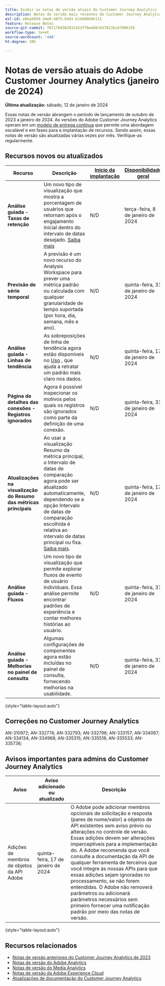 ```yaml
---
title: Exibir as notas de versão atuais do Customer Journey Analytics
description: Notas de versão mais recentes do Customer Journey Analytics
exl-id: e8eab856-34e0-4875-b441-b1e680b9e111
feature: Release Notes
source-git-commit: 767170d382931423ff0ee60c037021bc87000150
workflow-type: tm+mt
source-wordcount: '448'
ht-degree: 30%

---
```


# Notas de versão atuais do Adobe Customer Journey Analytics (janeiro de 2024)

**Última atualização:** sábado, 12 de janeiro de 2024

Essas notas de versão abrangem o período de lançamento de outubro de 2023 a janeiro de 2024. As versões do Adobe Customer Journey Analytics operam em um [modelo de entrega contínua](releases.md) que permite uma abordagem escalável e em fases para a implantação de recursos. Sendo assim, essas notas de versão são atualizadas várias vezes por mês. Verifique-as regularmente.

## Recursos novos ou atualizados

| Recurso | Descrição | [Início da implantação](releases.md) | [Disponibilidade geral](releases.md) |
| ----------- | ---------- | ------- | ---- |
| **Análise guiada - Taxas de retenção** | Um novo tipo de visualização que mostra a porcentagem de usuários que retornam após o engajamento inicial dentro do intervalo de datas desejado. [Saiba mais](../guided-analysis/types/retention-rates.md) | N/D | terça-feira, 8 de janeiro de 2024 |
| **Previsão de série temporal** | A previsão é um novo recurso do Analysis Workspace para prever uma métrica padrão ou calculada com qualquer granularidade de tempo suportada (por hora, dia, semana, mês e ano). | N/D | quinta-feira, 31 de janeiro de 2024 |
| **Análise guiada - Linhas de tendência** | As sobreposições de linha de tendência agora estão disponíveis no [Uso](/help/guided-analysis/types/usage.md) , que ajuda a retratar um padrão mais claro nos dados. | N/D | quinta-feira, 17 de janeiro de 2024 |
| **Página de detalhes das conexões - Registros ignorados** | Agora é possível inspecionar os motivos pelos quais os registros são ignorados como parte da definição de uma conexão. | N/D | quinta-feira, 31 de janeiro de 2024 |
| **Atualizações na visualização do Resumo das métricas principais** | Ao usar a visualização Resumo da métrica principal, o Intervalo de datas de comparação agora pode ser atualizado automaticamente, dependendo se a opção Intervalo de datas de comparação escolhida é relativa ao intervalo de datas principal ou fixa. [Saiba mais](/help/analysis-workspace/visualizations/key-metric.md). | N/D | quinta-feira, 17 de janeiro de 2024 |
| **Análise guiada - Fluxos** | Um novo tipo de visualização que permite explorar fluxos de evento de usuário individuais. Essa análise permite encontrar padrões de experiência e contar melhores histórias ao usuário. | N/D | quinta-feira, 31 de janeiro de 2024 |
| **Análise guiada - Melhorias no painel de consulta** | Algumas configurações de componentes agora estão incluídas no painel de consulta, fornecendo melhorias na usabilidade. | N/D | quinta-feira, 31 de janeiro de 2024 |

{style="table-layout:auto"}

## Correções no Customer Journey Analytics

AN-310972; AN-332774; AN-332793; AN-332796; AN-333157; AN-334067; AN-334134; AN-334968; AN-335315; AN-335518; AN-335533; AN-335736;

## Avisos importantes para admins do Customer Journey Analytics

| Aviso | Aviso adicionado ou atualizado | Descrição |
| --- | --- | --- |
| Adições de membros de objetos da API Adobe | quinta-feira, 17 de janeiro de 2024 | O Adobe pode adicionar membros opcionais de solicitação e resposta (pares de nome/valor) a objetos de API existentes sem aviso prévio ou alterações no controle de versão. Essas adições devem ser alterações imperceptíveis para a implementação do. A Adobe recomenda que você consulte a documentação da API de qualquer ferramenta de terceiros que você integre às nossas APIs para que essas adições sejam ignoradas no processamento, se não forem entendidas. O Adobe não removerá parâmetros ou adicionará parâmetros necessários sem primeiro fornecer uma notificação padrão por meio das notas de versão. |

{style="table-layout:auto"}

## Recursos relacionados

* [Notas de versão anteriores do Customer Journey Analytics de 2023](/help/release-notes/2023.md)
* [Notas de versão do Adobe Analytics](https://experienceleague.adobe.com/docs/analytics/release-notes/latest.html?lang=pt-BR)
* [Notas de versão do Media Analytics](https://experienceleague.adobe.com/docs/media-analytics/using/additional-resources/release-notes.html?lang=pt-BR)
* [Notas de versão da Adobe Experience Cloud](https://experienceleague.adobe.com/docs/release-notes/experience-cloud/current.html?lang=pt-BR)
* [Atualizações de documentação do Customer Journey Analytics](/help/release-notes/doc-changes.md)
